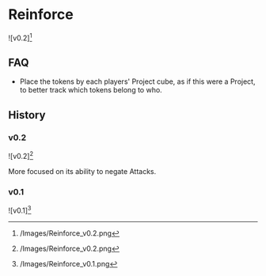 # Reinforce

![v0.2][^2]

## FAQ

- Place the tokens by each players' Project cube, as if this were a Project,
to better track which tokens belong to who.

## History

### v0.2

![v0.2][^2]

More focused on its ability to negate Attacks.

### v0.1

![v0.1][^1]

[^1]: /Images/Reinforce_v0.1.png
[^2]: /Images/Reinforce_v0.2.png